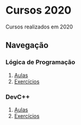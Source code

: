 # Cursos 2020
Cursos realizados em 2020

## Navegação

### Lógica de Programação
1. [Aulas](/Algoritmo/Curso%20em%20video%20aulas)
2. [Exercícios](/Algoritmo)

### DevC++
1. [Aulas](/DevC/Aulas)
2. [Exercícios](/DevC/Exercícios%20resolvidos)

